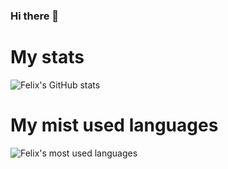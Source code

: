 ### Hi there 👋

# My stats
![Felix's GitHub stats](https://github-readme-stats.vercel.app/api?username=filtitov2001&bg_color=000000,1e0f2a,32144f,481677,5d16a2,7410d0,8b00ff&title_color=e2b9ff&text_color=e2b9ff&hide_border=true&card_width=400)
# My mist used languages
![Felix's most used languages](https://github-readme-stats.vercel.app/api/top-langs/?username=filtitov2001&layout=compact&card_width=500&bg_color=000000,1e0f2a,32144f,481677,5d16a2,7410d0,8b00ff&title_color=e2b9ff&text_color=e2b9ff&hide_border=true&hide=html&langs_count=8)


<!--
**filtitov2001/filtitov2001** is a ✨ _special_ ✨ repository because its `README.md` (this file) appears on your GitHub profile.

Here are some ideas to get you started:

- 🔭 I’m currently working on ...
- 🌱 I’m currently learning ...
- 👯 I’m looking to collaborate on ...
- 🤔 I’m looking for help with ...
- 💬 Ask me about ...
- 📫 How to reach me: ...
- 😄 Pronouns: ...
- ⚡ Fun fact: ...
-->
